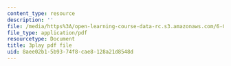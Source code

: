 ```yaml
---
content_type: resource
description: ''
file: /media/https%3A/open-learning-course-data-rc.s3.amazonaws.com/6-042j-mathematics-for-computer-science-spring-2015/8aee02b15b9374f8cae8128a21d8548d_TeRYL7kkhqs.pdf
file_type: application/pdf
resourcetype: Document
title: 3play pdf file
uid: 8aee02b1-5b93-74f8-cae8-128a21d8548d
---
```

